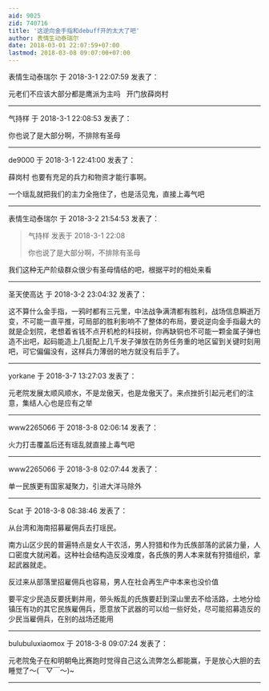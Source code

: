 ```yaml
---
aid: 9025
zid: 740716
title: '这逆向金手指和debuff开的太大了吧'
author: 表情生动泰瑞尔
date: 2018-03-01 22:07:59+07:00
lastmod: 2018-03-08 09:07:00+07:00
---
```


表情生动泰瑞尔 于 2018-3-1 22:07:59 发表了：

元老们不应该大部分都是鹰派为主吗   开门放薛岗村

---------

气持样 于 2018-3-1 22:08:53 发表了：

你也说了是大部分啊，不排除有圣母

---------

de9000 于 2018-3-1 22:41:00 发表了：

薛岗村 也要有充足的兵力和物资才能行事啊。

一个瑶乱就把我们的主力全拖住了，也是活见鬼，直接上毒气吧

---------

表情生动泰瑞尔 于 2018-3-2 21:54:53 发表了：

> 气持样 发表于 2018-3-1 22:08
> 
> 你也说了是大部分啊，不排除有圣母



我们这种无产阶级群众很少有圣母情结的吧，根据平时的相处来看

---------

圣天使高达 于 2018-3-2 23:04:32 发表了：

这不算什么金手指，一鸦时都有三元里，中法战争满清都有胜利，战场信息瞬逝万变，不可能一直平推，可局部的胜利影响不了整体的布局，要说逆向金手指最大的就是企划院，老想着省钱不点开机枪的科技树，你再缺铜也不可能一颗金属子弹也造不出吧，起码能造上几挺配上几千发子弹放在防务任务重的地区留到关键时刻用吧，可它偏偏没有，这样兵力薄弱的地方就没有后手了。

---------

yorkane 于 2018-3-7 13:27:03 发表了：

元老院发展太顺风顺水，不是龙傲天，也是龙傲天了。来点挫折引起元老们的注意，集结人心也是应有之举

---------

www2265066 于 2018-3-8 02:06:14 发表了：

火力打击覆盖后还有瑶乱就直接上毒气吧

---------

www2265066 于 2018-3-8 02:07:44 发表了：

单一民族更有国家凝聚力，引进大洋马除外

---------

Scat 于 2018-3-8 08:38:46 发表了：

从台湾和海南招募雇佣兵去打瑶民。

南方山区少民的普遍特点是女人干农活，男人狩猎和作为氏族部落的武装力量，人口密度大就闲着。这种社会结构造反没难度，各氏族的男人本来就有狩猎组织，拿起武器就走。

反过来从部落里招雇佣兵也容易，男人在社会再生产中本来也没价值

要平定少民造反要抚剿并用，带头叛乱的氏族要赶到深山里去不给活路，土地分给镇压有功的其它民族雇佣兵，愿意放下武器的可以给一些好处，尽可能招募造反的少民当雇佣兵，在别的战场还能用

---------

bulubuluxiaomox 于 2018-3-8 09:07:24 发表了：

元老院兔子在和明朝龟比赛跑时觉得自己这么流弊怎么都能赢，于是放心大胆的去睡觉了～(￣▽￣～)~

---------

